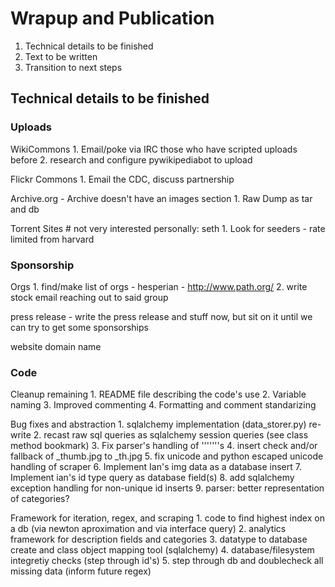 Wrapup and Publication
======================

1. Technical details to be finished
2. Text to be written
3. Transition to next steps


Technical details to be finished
--------------------------------

### Uploads ###

WikiCommons
    1. Email/poke via IRC those who have scripted uploads before
    2. research and configure pywikipediabot to upload

Flickr Commons
    1. Email the CDC, discuss partnership

Archive.org
    - Archive doesn't have an images section
    1. Raw Dump as tar and db

Torrent Sites # not very interested personally: seth
    1. Look for seeders
        - rate limited from harvard

### Sponsorship ###

Orgs
    1. find/make list of orgs
        - hesperian
        - http://www.path.org/
    2. write stock email reaching out to said group

press release 
    - write the press release and stuff now, but sit on it until we can try to get some sponsorships

website domain name


### Code ###

Cleanup remaining 
    1. README file describing the code's use
    2. Variable naming
    3. Improved commenting
    4. Formatting and comment standarizing

Bug fixes and abstraction
    1. sqlalchemy implementation (data\_storer.py) re-write
    2. recast raw sql queries as sqlalchemy session queries (see class method bookmark)
    3. Fix parser's handling of '''''''s
    4. insert check and/or fallback of \_thumb.jpg to \_th.jpg
    5. fix unicode and python escaped unicode handling of scraper
    6. Implement Ian's img data as a database insert
    7. Implement ian's id type query as database field(s)
    8. add sqlalchemy exception handling for non-unique id inserts
    9. parser: better representation of categories?

Framework for iteration, regex, and scraping
    1. code to find highest index on a db (via newton aproximation and via interface query)
    2. analytics framework for description fields and categories
    3. datatype to database create and class object mapping tool (sqlalchemy)
    4. database/filesystem integretiy checks (step through id's)
    5. step through db and doublecheck all missing data (inform future regex)
